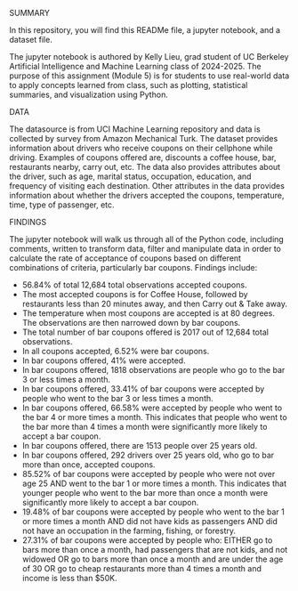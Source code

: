 SUMMARY

In this repository, you will find this READMe file, a jupyter notebook, and a dataset file.

The jupyter notebook is authored by Kelly Lieu, grad student of UC Berkeley Artificial Intelligence
and Machine Learning class of 2024-2025. The purpose of this assignment (Module 5) is for 
students to use real-world data to apply concepts learned from class, such as plotting, statistical summaries, and visualization using Python.

DATA

The datasource is from UCI Machine Learning repository and data is collected by survey from Amazon Mechanical Turk. The dataset provides information about drivers who receive coupons on their cellphone while driving. Examples of coupons offered are, discounts a coffee house, bar, restaurants nearby, carry out, etc. The data also provides attributes about the driver, such as age, marital status, occupation, education, and frequency of visiting each destination. Other attributes in the data provides information about whether the drivers accepted the coupons, temperature, time, type of passenger, etc.

FINDINGS

The jupyter notebook will walk us through all of the Python code, including comments, written to transform data, filter and manipulate data in order to calculate the rate of acceptance of coupons based on different combinations of criteria, particularly bar coupons. 
Findings include: 
* 56.84% of total 12,684 total observations accepted coupons.
* The most accepted coupons is for Coffee House, followed by restaurants less than 20 minutes away, and then Carry out & Take away.
* The temperature when most coupons are accepted is at 80 degrees.
The observations are then narrowed down by bar coupons. 
* The total number of bar coupons offered is 2017 out of 12,684 total observations.
* In all coupons accepted, 6.52% were bar coupons.
* In bar coupons offered, 41% were accepted.
* In bar coupons offered, 1818 observations are people who go to the bar 3 or less times a month.
* In bar coupons offered, 33.41% of bar coupons were accepted by people who went to the bar 3 or less times a month.
* In bar coupons offered, 66.58% were accepted by people who went to the bar 4 or more times a month. This indicates that people who went to the bar more than 4 times a month were significantly more likely to accept a bar coupon.
* In bar coupons offered, there are 1513 people over 25 years old.
* In bar coupons offered, 292 drivers over 25 years old, who go to bar more than once, accepted coupons.
* 85.52% of bar coupons were accepted by people who were not over age 25 AND went to the bar 1 or more times a month. This indicates that younger people who went to the bar more than once a month were significantly more likely to accept a bar coupon.
* 19.48% of bar coupons were accepted by people who went to the bar 1 or more times a month AND did not have kids as passengers AND did not have an occupation in the farming, fishing, or forestry.
* 27.31% of bar coupons were accepted by people who:
    EITHER go to bars more than once a month, had passengers that are not kids, and not widowed
    OR go to bars more than once a month and are under the age of 30
    OR go to cheap restaurants more than 4 times a month and income is less than $50K.